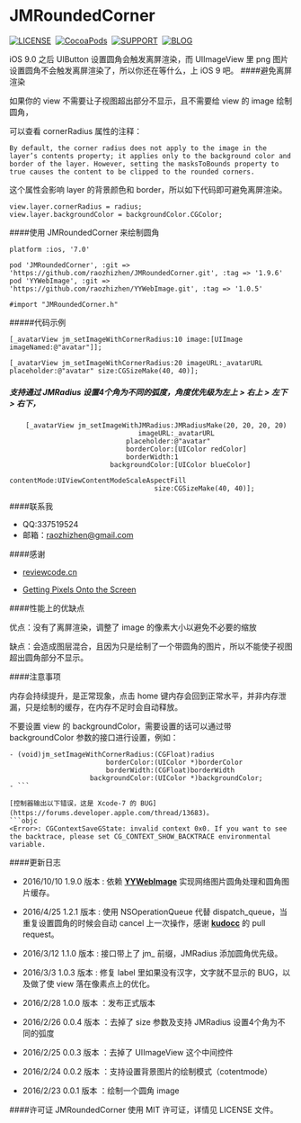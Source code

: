 # JMRoundedCorner


[![LICENSE](https://img.shields.io/badge/license-MIT-green.svg?style=flat)](https://raw.githubusercontent.com/raozhizhen/JMRoundedCorner/master/LICENSE)&nbsp;
[![CocoaPods](http://img.shields.io/cocoapods/v/JMRoundedCorner.svg?style=flat)](http://cocoapods.org/?q=JMRoundedCorner)&nbsp;
[![SUPPORT](https://img.shields.io/badge/support-iOS%207%2B%20-blue.svg?style=flat)](https://en.wikipedia.org/wiki/IOS_7)&nbsp;
[![BLOG](https://img.shields.io/badge/blog-raozhizhen.com-orange.svg?style=flat)](http://raozhizhen.com)&nbsp;

iOS 9.0 之后 UIButton 设置圆角会触发离屏渲染，而 UIImageView 里 png 图片设置圆角不会触发离屏渲染了，所以你还在等什么，上 iOS 9 吧。
####避免离屏渲染

如果你的 view 不需要让子视图超出部分不显示，且不需要给 view 的 image 绘制圆角，

可以查看 cornerRadius 属性的注释：

	By default, the corner radius does not apply to the image in the layer’s contents property; it applies only to the background color and border of the layer. However, setting the masksToBounds property to true causes the content to be clipped to the rounded corners.

这个属性会影响 layer 的背景颜色和 border，所以如下代码即可避免离屏渲染。

```objc	
view.layer.cornerRadius = radius;
view.layer.backgroundColor = backgroundColor.CGColor;
```

####使用 JMRoundedCorner 来绘制圆角


	platform :ios, '7.0'
	
	pod 'JMRoundedCorner', :git => 'https://github.com/raozhizhen/JMRoundedCorner.git', :tag => '1.9.6'
	pod 'YYWebImage', :git => 'https://github.com/raozhizhen/YYWebImage.git', :tag => '1.0.5'

	#import "JMRoundedCorner.h"


#####代码示例

```objc
[_avatarView jm_setImageWithCornerRadius:10 image:[UIImage imageNamed:@"avatar"]];
```

```objc
[_avatarView jm_setImageWithCornerRadius:20 imageURL:_avatarURL placeholder:@"avatar" size:CGSizeMake(40, 40)];
```

##### 支持通过 JMRadius 设置4个角为不同的弧度，角度优先级为左上 > 右上 > 左下 > 右下，

```objc
    [_avatarView jm_setImageWithJMRadius:JMRadiusMake(20, 20, 20, 20)
                                imageURL:_avatarURL 
                             placeholder:@"avatar"
                             borderColor:[UIColor redColor]
                             borderWidth:1
                         backgroundColor:[UIColor blueColor]
                             contentMode:UIViewContentModeScaleAspectFill
                                    size:CGSizeMake(40, 40)];

```

####联系我

- QQ:337519524
- 邮箱：raozhizhen@gmail.com

####感谢

- [reviewcode.cn](http://www.reviewcode.cn/article.html?reviewId=7)

- [Getting Pixels Onto the Screen](https://www.objc.io/issues/3-views/moving-pixels-onto-the-screen/)

####性能上的优缺点

优点：没有了离屏渲染，调整了 image 的像素大小以避免不必要的缩放

缺点：会造成图层混合，且因为只是绘制了一个带圆角的图片，所以不能使子视图超出圆角部分不显示。

####注意事项

内存会持续提升，是正常现象，点击 home 键内存会回到正常水平，并非内存泄漏，只是绘制的缓存，在内存不足时会自动释放。

不要设置 view 的 backgroundColor，需要设置的话可以通过带 backgroundColor 参数的接口进行设置，例如：

```objc
- (void)jm_setImageWithCornerRadius:(CGFloat)radius
                        borderColor:(UIColor *)borderColor
                        borderWidth:(CGFloat)borderWidth
                    backgroundColor:(UIColor *)backgroundColor;
- ```

[控制器输出以下错误，这是 Xcode-7 的 BUG](https://forums.developer.apple.com/thread/13683)。
```objc
<Error>: CGContextSaveGState: invalid context 0x0. If you want to see the backtrace, please set CG_CONTEXT_SHOW_BACKTRACE environmental variable.
```

####更新日志
- 2016/10/10 1.9.0 版本 : 依赖 **[YYWebImage](https://github.com/ibireme/YYWebImage)** 实现网络图片圆角处理和圆角图片缓存。

- 2016/4/25  1.2.1 版本 : 使用 NSOperationQueue 代替 dispatch_queue，当重复设置圆角的时候会自动 cancel 上一次操作，感谢 **[kudocc](https://github.com/kudocc)** 的 pull request。

- 2016/3/12  1.1.0 版本 : 接口带上了 jm_ 前缀，JMRadius 添加圆角优先级。

- 2016/3/3   1.0.3 版本 : 修复 label 里如果没有汉字，文字就不显示的 BUG，以及做了使 view 落在像素点上的优化。

- 2016/2/28  1.0.0 版本 ：发布正式版本

- 2016/2/26  0.0.4 版本 ：去掉了 size 参数及支持 JMRadius 设置4个角为不同的弧度

- 2016/2/25  0.0.3 版本 ：去掉了 UIImageView 这个中间控件

- 2016/2/24  0.0.2 版本 ：支持设置背景图片的绘制模式（cotentmode）

- 2016/2/23  0.0.1 版本 ：绘制一个圆角 image

####许可证
JMRoundedCorner 使用 MIT 许可证，详情见 LICENSE 文件。
